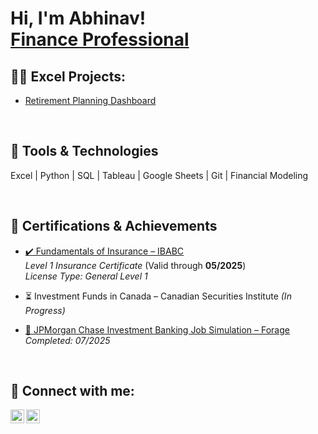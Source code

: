 <h1>Hi, I'm Abhinav! <br> <a href="https://www.linkedin.com/in/abhinavvwadhwa/">Finance Professional</a>

<h2>👨‍💻 Excel Projects:</h2>

  - [Retirement Planning Dashboard](https://github.com/abhinavwadhwa1404/Activeprojects)
<br>

<H2> 🧰 Tools & Technologies </H2>

Excel | Python | SQL | Tableau | Google Sheets | Git | Financial Modeling

<br>
<H2> 📜 Certifications & Achievements </H2>

- [✔️ Fundamentals of Insurance – IBABC](https://imgur.com/DM2PF4d.jpg)  
  *Level 1 Insurance Certificate* (Valid through **05/2025**)  
  *License Type: General Level 1*

- ⏳ Investment Funds in Canada – Canadian Securities Institute *(In Progress)*  
  

- [🏦 JPMorgan Chase Investment Banking Job Simulation – Forage](https://forage-uploads-prod.s3.amazonaws.com/completion-certificates/Sj7temL583QAYpHXD/YD2kY95RQxQtXxFTS_Sj7temL583QAYpHXD_rEg3zwK3LcMxMbwFr_1751407890292_completion_certificate.pdf)  
  *Completed: 07/2025*

<br> 
<h2> 🤳 Connect with me:</h2>

[<img align="left" alt="AbhinavWadhwa | LinkedIn" width="22px" src="https://imgur.com/xZHrdjd.jpg" />][linkedin]
[<img align="left" alt="AbhinavWadhwa | Instagram" width="22px" src="https://imgur.com/DvIDenb.jpg" />][instagram]

[instagram]: https://www.instagram.com/abhinavvwadhwa/
[LinkedIn]: https://www.linkedin.com/in/abhinavvwadhwa/

